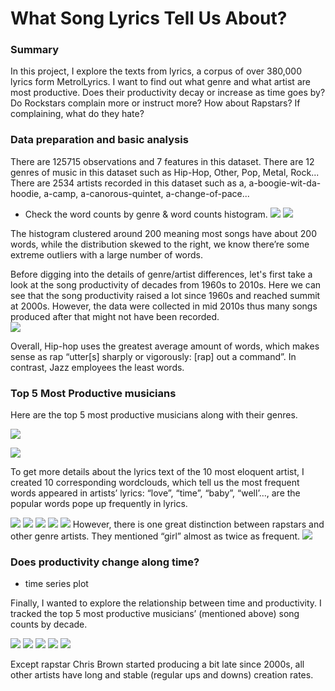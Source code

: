 # What Song Lyrics Tell Us About?

### Summary

In this project, I explore the texts from lyrics, a corpus of over 380,000 lyrics form MetrolLyrics. I want to find out what genre and what artist are most productive. Does their productivity decay or increase as time goes by? Do Rockstars complain more or instruct more? How about Rapstars? If complaining, what do they hate?

### Data preparation and basic analysis

There are 125715 observations and 7 features in this dataset. There are 12 genres of music in this dataset such as Hip-Hop, Other, Pop, Metal, Rock... There are 2534 artists recorded in this dataset such as a, a-boogie-wit-da-hoodie, a-camp, a-canorous-quintet, a-change-of-pace...

+ Check the word counts by genre & word counts histogram.
![](https://github.com/TZstatsADS/fall2019-proj1--wb2326/blob/master/figs/word_count_by_genre.png)
![](https://github.com/TZstatsADS/fall2019-proj1--wb2326/blob/master/figs/output_18_1.png)

The histogram clustered around 200 meaning most songs have about 200 words, while the distribution skewed to the right, we know there’re some extreme outliers with a large number of words. 

Before digging into the details of genre/artist differences, let's first take a look at the song productivity of decades from 1960s to 2010s. Here we can see that the song productivity raised a lot since 1960s and reached summit at 2000s. However, the data were collected in mid 2010s thus many songs produced after that might not have been recorded.  
![](https://github.com/TZstatsADS/fall2019-proj1--wb2326/blob/master/figs/output_19_0.png)

Overall, Hip-hop uses the greatest average amount of words, which makes sense as rap “utter[s] sharply or vigorously: [rap] out a command”. In contrast, Jazz employees the least words.

### Top 5 Most Productive musicians

Here are the top 5 most productive musicians along with their genres.

![](https://github.com/TZstatsADS/fall2019-proj1--wb2326/blob/master/figs/top5.png)

![](https://github.com/TZstatsADS/fall2019-proj1--wb2326/blob/master/figs/output_22_1.png)

To get more details about the lyrics text of the 10 most eloquent artist, I created 10 corresponding wordclouds, which tell us the most frequent words appeared in artists’ lyrics: “love”, “time”, “baby”, “well’…, are the popular words pope up frequently in lyrics.

![](https://github.com/TZstatsADS/fall2019-proj1--wb2326/blob/master/figs/output_30_0.png)
![](https://github.com/TZstatsADS/fall2019-proj1--wb2326/blob/master/figs/output_31_0.png)
![](https://github.com/TZstatsADS/fall2019-proj1--wb2326/blob/master/figs/output_32_0.png)
![](https://github.com/TZstatsADS/fall2019-proj1--wb2326/blob/master/figs/output_33_0.png)
![](https://github.com/TZstatsADS/fall2019-proj1--wb2326/blob/master/figs/output_34_0.png)
However, there is one great distinction between rapstars and other genre artists. They mentioned “girl” almost as twice as frequent.
![](https://github.com/TZstatsADS/fall2019-proj1--wb2326/blob/master/figs/words_ratio.png)

### Does productivity change along time?
+ time series plot

Finally, I wanted to explore the relationship between time and productivity. I tracked the top 5 most productive musicians’ (mentioned above) song counts by decade. 

![](https://github.com/TZstatsADS/fall2019-proj1--wb2326/blob/master/figs/output_35_1.png)
![](https://github.com/TZstatsADS/fall2019-proj1--wb2326/blob/master/figs/output_36_1.png)
![](https://github.com/TZstatsADS/fall2019-proj1--wb2326/blob/master/figs/output_37_1.png)
![](https://github.com/TZstatsADS/fall2019-proj1--wb2326/blob/master/figs/output_38_1.png)
![](https://github.com/TZstatsADS/fall2019-proj1--wb2326/blob/master/figs/output_39_1.png)

Except rapstar Chris Brown started producing a bit late since 2000s, all other artists have long and stable (regular ups and downs) creation rates.  
